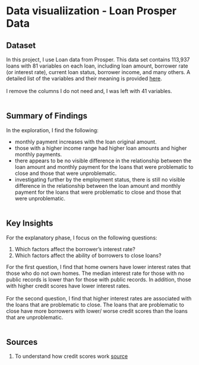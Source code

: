# Data visualiization - Loan Prosper Data

## Dataset

In this project, I use Loan data from Prosper. This data set contains 113,937 loans with 81 variables on each loan, including loan amount, borrower rate (or interest rate), current loan status, borrower income, and many others. A detailed list of the variables and their meaning is provided [here](https://docs.google.com/spreadsheets/d/1gDyi_L4UvIrLTEC6Wri5nbaMmkGmLQBk-Yx3z0XDEtI/edit#gid=0). <br><br>
I remove the columns I do not need and, I was left with 41 variables. <br><br>

## Summary of Findings

In the exploration, I find the following: <br>
- monthly payment increases with the loan original amount.<br>
- those with a higher income range had higher loan amounts and higher monthly payments.<br>
- there appears to be no visible difference in the relationship between the loan amount and monthly payment for the loans that were problematic to close and those that were unproblematic.<br>
- investigating further by the employment status, there is still no visible difference in the relationship between the loan amount and monthly payment for the loans that were problematic to close and those that were unproblematic.<br><br>


## Key Insights 

For the explanatory phase, I focus on the following questions:
1. Which factors affect the borrower’s interest rate?
2. Which factors affect the ability of borrowers to close loans?<br>

For the first question, I find that home owners have lower interest rates that those who do not own homes. The median interest rate for those with no public records is lower than for those with public records. In addition, those with higher credit scores have lower interest rates.<br><br>
For the second question, I find that higher interest rates are associated with the loans that are problematic to close. The loans that are problematic to close have more borrowers with lower/ worse credit scores than the loans that are unproblematic.<br><br>

## Sources
1. To understand how credit scores work [source](https://bettermoneyhabits.bankofamerica.com/en/home-ownership/how-credit-affects-interest-rate#:~:text=A%20higher%20score%20increases%20a,mortgage%20interest%20rates%20and%20fees.&text=On%20the%20other%20hand%2C%20a,interest%20rates%20may%20be%20higher.)